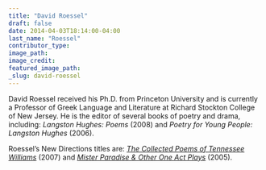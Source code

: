 ```yaml
---
title: "David Roessel"
draft: false
date: 2014-04-03T18:14:00-04:00
last_name: "Roessel"
contributor_type:
image_path:
image_credit:
featured_image_path:
_slug: david-roessel
---
```


David Roessel received his Ph.D. from Princeton University and is currently a Professor of Greek Language and Literature at Richard Stockton College of New Jersey. He is the editor of several books of poetry and drama, including: _Langston Hughes: Poems_ (2008) and _Poetry for Young People: Langston Hughes_ (2006). 

Roessel’s New Directions titles are: [_The Collected Poems of Tennessee Williams_](http://ndbooks.com/book/the-collected-poems-of-tennessee-williams) (2007) and [_Mister Paradise & Other One Act Plays_](http://ndbooks.com/book/mister-paradise-other-one-act-plays) (2005).

